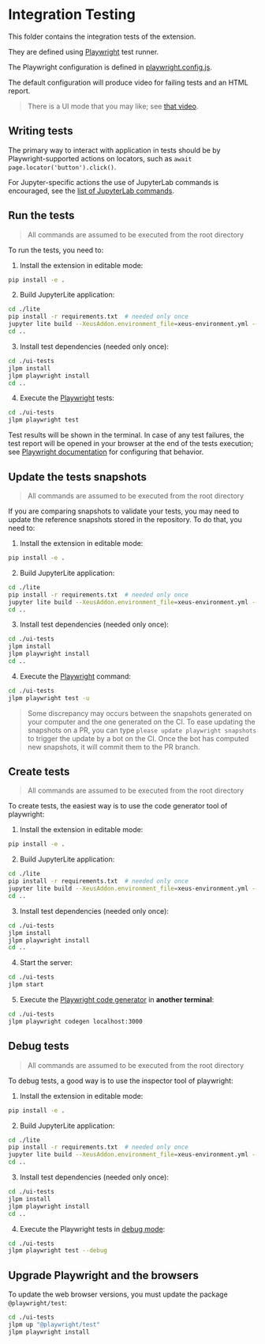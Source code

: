 # Integration Testing

This folder contains the integration tests of the extension.

They are defined using [Playwright](https://playwright.dev/docs/intro) test runner.

The Playwright configuration is defined in [playwright.config.js](./playwright.config.js).

The default configuration will produce video for failing tests and an HTML report.

> There is a UI mode that you may like; see [that video](https://www.youtube.com/watch?v=jF0yA-JLQW0).

## Writing tests

The primary way to interact with application in tests should be by Playwright-supported
actions on locators, such as `await page.locator('button').click()`.

For Jupyter-specific actions the use of JupyterLab commands is encouraged,
see the [list of JupyterLab commands](https://jupyterlab.readthedocs.io/en/stable/user/commands.html#commands-list).

## Run the tests

> All commands are assumed to be executed from the root directory

To run the tests, you need to:

1. Install the extension in editable mode:

```sh
pip install -e .
```

2. Build JupyterLite application:

```sh
cd ./lite
pip install -r requirements.txt  # needed only once
jupyter lite build --XeusAddon.environment_file=xeus-environment.yml --output-dir ../dist
cd ..
```

3. Install test dependencies (needed only once):

```sh
cd ./ui-tests
jlpm install
jlpm playwright install
cd ..
```

4. Execute the [Playwright](https://playwright.dev/docs/intro) tests:

```sh
cd ./ui-tests
jlpm playwright test
```

Test results will be shown in the terminal. In case of any test failures, the test report
will be opened in your browser at the end of the tests execution; see
[Playwright documentation](https://playwright.dev/docs/test-reporters#html-reporter)
for configuring that behavior.

## Update the tests snapshots

> All commands are assumed to be executed from the root directory

If you are comparing snapshots to validate your tests, you may need to update
the reference snapshots stored in the repository. To do that, you need to:

1. Install the extension in editable mode:

```sh
pip install -e .
```

2. Build JupyterLite application:

```sh
cd ./lite
pip install -r requirements.txt  # needed only once
jupyter lite build --XeusAddon.environment_file=xeus-environment.yml --output-dir ../dist
cd ..
```

3. Install test dependencies (needed only once):

```sh
cd ./ui-tests
jlpm install
jlpm playwright install
cd ..
```

4. Execute the [Playwright](https://playwright.dev/docs/intro) command:

```sh
cd ./ui-tests
jlpm playwright test -u
```

> Some discrepancy may occurs between the snapshots generated on your computer and
> the one generated on the CI. To ease updating the snapshots on a PR, you can
> type `please update playwright snapshots` to trigger the update by a bot on the CI.
> Once the bot has computed new snapshots, it will commit them to the PR branch.

## Create tests

> All commands are assumed to be executed from the root directory

To create tests, the easiest way is to use the code generator tool of playwright:

1. Install the extension in editable mode:

```sh
pip install -e .
```

2. Build JupyterLite application:

```sh
cd ./lite
pip install -r requirements.txt  # needed only once
jupyter lite build --XeusAddon.environment_file=xeus-environment.yml --output-dir ../dist
cd ..
```

3. Install test dependencies (needed only once):

```sh
cd ./ui-tests
jlpm install
jlpm playwright install
cd ..
```

4. Start the server:

```sh
cd ./ui-tests
jlpm start
```

5. Execute the [Playwright code generator](https://playwright.dev/docs/codegen) in **another terminal**:

```sh
cd ./ui-tests
jlpm playwright codegen localhost:3000
```

## Debug tests

> All commands are assumed to be executed from the root directory

To debug tests, a good way is to use the inspector tool of playwright:

1. Install the extension in editable mode:

```sh
pip install -e .
```

2. Build JupyterLite application:

```sh
cd ./lite
pip install -r requirements.txt  # needed only once
jupyter lite build --XeusAddon.environment_file=xeus-environment.yml --output-dir ../dist
cd ..
```

3. Install test dependencies (needed only once):

```sh
cd ./ui-tests
jlpm install
jlpm playwright install
cd ..
```

4. Execute the Playwright tests in [debug mode](https://playwright.dev/docs/debug):

```sh
cd ./ui-tests
jlpm playwright test --debug
```

## Upgrade Playwright and the browsers

To update the web browser versions, you must update the package `@playwright/test`:

```sh
cd ./ui-tests
jlpm up "@playwright/test"
jlpm playwright install
```
